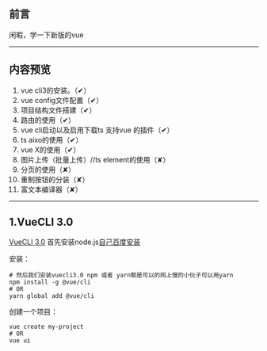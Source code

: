 ## 前言
闲暇，学一下新版的vue

---
 ##  内容预览
 1.   vue cli3的安装。（✔）
 2.   vue config文件配置（✔）
 3.   项目结构文件搭建（✔）
 4.   路由的使用（✔）
 5.   vue cli启动以及启用下载ts 支持vue 的插件（✔）
 6.   ts aixo的使用（✔）
 7.   vue X的使用（✔）
 8.   图片上传（批量上传）//ts element的使用（✘）
 9.   分页的使用（✘）
 10.  重制按钮的分装（✘）
 11.  富文本编译器（✘）
 
 ---


## 1.VueCLI 3.0
[VueCLI 3.0](https://cli.vuejs.org/zh/) 首先安装node.js[自己百度安装](https://www.baidu.com/s?ie=UTF-8&wd=node.js)   

安装：
```
# 然后我们安装vuecli3.0 npm 或者 yarn都是可以的网上慢的小伙子可以用yarn
npm install -g @vue/cli
# OR
yarn global add @vue/cli
```
创建一个项目：
```
vue create my-project
# OR
vue ui
```

